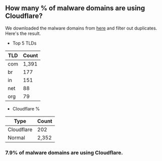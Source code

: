 ## How many % of malware domains are using Cloudflare?


We downloaded the malware domains from [here](https://urlhaus.abuse.ch) and filter out duplicates.
Here's the result.


[//]: # (start replacement)


- Top 5 TLDs

| TLD | Count |
| --- | --- |
| com | 1,391 |
| br | 177 |
| in | 151 |
| net | 88 |
| org | 79 |


- Cloudflare %

| Type | Count |
| --- | --- |
| Cloudflare | 202 |
| Normal | 2,352 |


### 7.9% of malware domains are using Cloudflare.